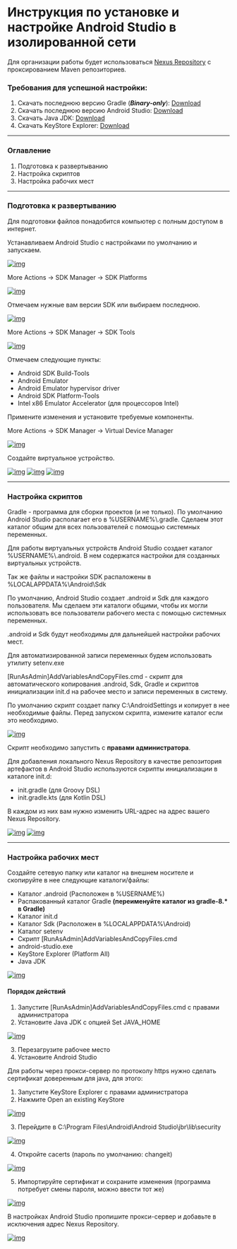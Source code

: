 # Инструкция по установке и настройке Android Studio в изолированной сети
Для организации работы будет использоваться [Nexus Repository](https://help.sonatype.com/en/download.html#related-links) с проксированием Maven репозиториев.  
### Требования для успешной настройки:
1. Скачать последнюю версию Gradle (_**Binary-only**_): [Download](https://gradle.org/releases)
2. Скачать последнюю версию Android Studio: [Download](https://developer.android.com/studio)
3. Скачать Java JDK: [Download](https://adoptium.net)
4. Скачать KeyStore Explorer: [Download](https://keystore-explorer.org/downloads.html)
___
### Оглавление
1. Подготовка к развертыванию
2. Настройка скриптов
3. Настройка рабочих мест
___
### Подготовка к развертыванию
Для подготовки файлов понадобится компьютер с полным доступом в интернет.

Устанавливаем Android Studio с настройками по умолчанию и запускаем.

[![img](assets/Install-AndroidStudio.jpg)](assets/Install-AndroidStudio.jpg)

More Actions -> SDK Manager ->  SDK Platforms

[![img](assets/AndroidStudio-SDK-Manager.jpg)](assets/AndroidStudio-SDK-Manager.jpg)

Отмечаем нужные вам версии SDK или выбираем последнюю.

[![img](assets/AndroidStudio-SDK-Platforms.jpg)](assets/AndroidStudio-SDK-Platforms.jpg)

More Actions -> SDK Manager ->  SDK Tools

[![img](assets/AndroidStudio-SDK-Tools.jpg)](assets/AndroidStudio-SDK-Tools.jpg)

Отмечаем следующие пункты:

* Android SDK Build-Tools
* Android Emulator
* Android Emulator hypervisor driver
* Android SDK Platform-Tools
* Intel x86 Emulator Accelerator (для процессоров Intel)

Примените изменения и установите требуемые компоненты.

More Actions -> SDK Manager ->  Virtual Device Manager

[![img](assets/AndroidStudio-VDM.jpg)](assets/AndroidStudio-VDM.jpg)

Создайте виртуальное устройство.

[![img](assets/AndroidStudio-create-virtual-device.jpg)](assets/AndroidStudio-create-virtual-device.jpg)
[![img](assets/AndroidStudio-create-virtual-device-set-image.jpg)](assets/AndroidStudio-create-virtual-device-set-image.jpg)
[![img](assets/AndroidStudio-create-virtual-device-done.jpg)](assets/AndroidStudio-create-virtual-device-done.jpg)
___
### Настройка скриптов
Gradle - программа для сборки проектов (и не только). По умолчанию Android Studio располагает его в %USERNAME%\\.gradle. Сделаем этот каталог общим для всех пользователей с помощью системных переменных.

Для работы виртуальных устройств Android Studio создает каталог %USERNAME%\\.android. В нем содержатся настройки для созданных виртуальных устройств.

Так же файлы и настройки SDK распаложены в %LOCALAPPDATA%\Android\Sdk

По умолчанию, Android Studio создает .android и Sdk для каждого пользователя. Мы сделаем эти каталоги общими, чтобы их могли использовать все пользователи рабочего места с помощью системных переменных.

.android и Sdk будут необходимы для дальнейшей настройки рабочих мест. 

Для автоматизированной записи переменных будем использовать утилиту setenv.exe

[RunAsAdmin]AddVariablesAndCopyFiles.cmd - скрипт для автоматического копирования .android, Sdk, Gradle и скриптов инициализации init.d на рабочее место и записи переменных в систему. 

По умолчанию скрипт создает папку C:\AndroidSettings и копирует в нее необходимые файлы. Перед запуском скрипта, измените каталог если это необходимо. 

[![img](assets/AddVariablesAndCopyFiles-change-path.jpg)](assets/AddVariablesAndCopyFiles-change-path.jpg)

Скрипт необходимо запустить с **правами администратора**.

Для добавления локального Nexus Repository в качестве репозитория артефактов в Android Studio используются скрипты инициализации в каталоге init.d:
* init.gradle (для Groovy DSL)
* init.gradle.kts (для Kotlin DSL)
  
В каждом из них вам нужно изменить URL-адрес на адрес вашего Nexus Repository.

[![img](assets/init-gradle-change-url.jpg)](assets/init-gradle-change-url.jpg)
[![img](assets/init-gradle-kts-change-url.jpg)](assets/init-gradle-kts-change-url.jpg)
___
 ### Настройка рабочих мест
 Создайте сетевую папку или каталог на внешнем носителе и скопируйте в нее следующие каталоги/файлы:
 * Каталог .android (Расположен в %USERNAME%)
 * Распакованный каталог Gradle **(переименуйте каталог из gradle-8.\* в Gradle)**
 * Каталог init.d
 * Каталог Sdk (Расположен в %LOCALAPPDATA%\Android)
 * Каталог setenv
 * Скрипт [RunAsAdmin]AddVariablesAndCopyFiles.cmd
 * android-studio.exe
 * KeyStore Explorer (Platform All)
 * Java JDK

[![img](assets/Final-folder-with-files.jpg)](assets/Final-folder-with-files.jpg)

#### Порядок действий
1. Запустите [RunAsAdmin]AddVariablesAndCopyFiles.cmd с правами администратора
2. Установите Java JDK с опцией Set JAVA_HOME

[![img](assets/JDK-set-Java_Home.jpg)](assets/JDK-set-Java_Home.jpg)

3. Перезагрузите рабочее место
4. Установите Android Studio

Для работы через прокси-сервер по протоколу https нужно сделать сертификат доверенным для java, для этого: 
1. Запустите KeyStore Explorer с правами администратора
2. Нажмите Open an existing KeyStore

[![img](assets/KeyStore-open.jpg)](assets/KeyStore-open.jpg)

3. Перейдите в C:\Program Files\Android\Android Studio\jbr\lib\security

[![img](assets/KeyStore-search-cacerts.jpg)](assets/KeyStore-search-cacerts.jpg)

4. Откройте cacerts (пароль по умолчанию: changeit)

[![img](assets/KeyStore-input-password.jpg)](assets/KeyStore-input-password.jpg)

5. Импортируйте сертификат и сохраните изменения (программа потребует смены пароля, можно ввести тот же)

[![img](assets/KeyStore-import-sert.jpg)](assets/KeyStore-import-sert.jpg)

В настройках Android Studio пропишите прокси-сервер и добавьте в исключения адрес Nexus Repository.

[![img](assets/Setting-proxy.jpg)](assets/Setting-proxy.jpg)